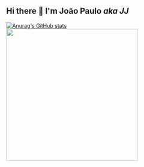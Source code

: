## Hi there 👋 I'm João Paulo *aka JJ*

[![Anurag's GitHub stats](https://github-readme-stats.vercel.app/api?username=jj-o-dev&show_icons=true&theme=github_dark&include_all_commits=true)](https://github.com/anuraghazra/github-readme-stats)
<br>
<a href="https://wakatime.com"><img src="https://wakatime.com/share/@3f7d34aa-9a87-4989-b1c6-213ef5b2d096/fab3ecfc-2bea-4566-b631-c51bcce7ab98.png" height="350" /></a>
<!--
**jj-o-dev/jj-o-dev** is a ✨ _special_ ✨ repository because its `README.md` (this file) appears on your GitHub profile.

Here are some ideas to get you started:

- 🔭 I’m currently working on ...
- 🌱 I’m currently learning ...
- 👯 I’m looking to collaborate on ...
- 🤔 I’m looking for help with ...
- 💬 Ask me about ...
- 📫 How to reach me: ...
- 😄 Pronouns: ...
- ⚡ Fun fact: ...
-->
